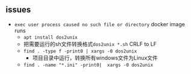 ## issues

+ `exec user process caused no such file or directory` docker image runs
    + `apt install dos2unix`
    + 把需要运行的sh文件转换格式`dos2unix *.sh` CRLF to LF
    + `find . -type f -print0 | xargs -0 dos2unix`
        + 项目目录中运行，转换所有windows文件为Linux文件
    + `find . -name "*.ini" -print0|  xargs -0 dos2unix`



